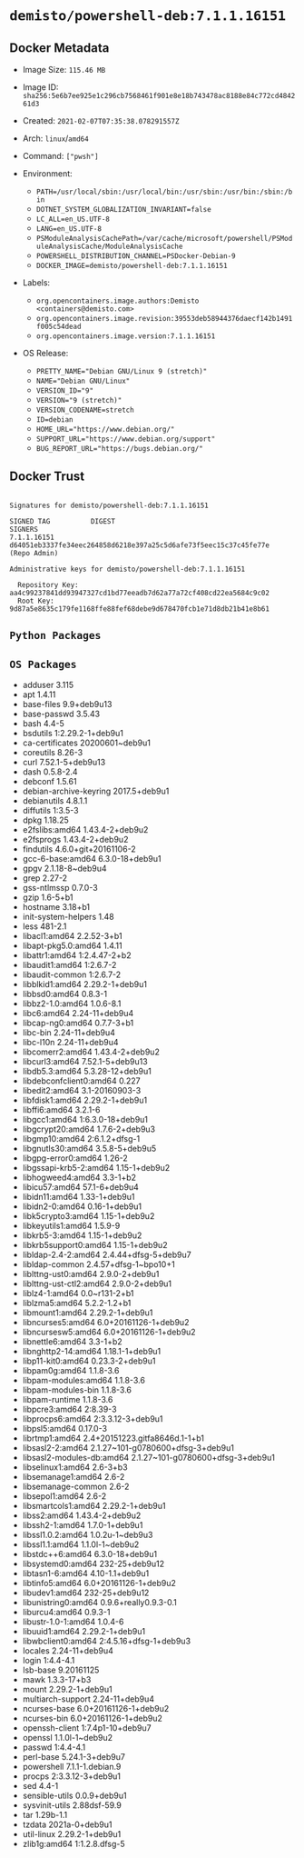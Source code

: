 # `demisto/powershell-deb:7.1.1.16151`
## Docker Metadata
- Image Size: `115.46 MB`
- Image ID: `sha256:5e6b7ee925e1c296cb7568461f901e8e18b743478ac8188e84c772cd484261d3`
- Created: `2021-02-07T07:35:38.078291557Z`
- Arch: `linux`/`amd64`
- Command: `["pwsh"]`
- Environment:
  - `PATH=/usr/local/sbin:/usr/local/bin:/usr/sbin:/usr/bin:/sbin:/bin`
  - `DOTNET_SYSTEM_GLOBALIZATION_INVARIANT=false`
  - `LC_ALL=en_US.UTF-8`
  - `LANG=en_US.UTF-8`
  - `PSModuleAnalysisCachePath=/var/cache/microsoft/powershell/PSModuleAnalysisCache/ModuleAnalysisCache`
  - `POWERSHELL_DISTRIBUTION_CHANNEL=PSDocker-Debian-9`
  - `DOCKER_IMAGE=demisto/powershell-deb:7.1.1.16151`
- Labels:
  - `org.opencontainers.image.authors:Demisto <containers@demisto.com>`
  - `org.opencontainers.image.revision:39553deb58944376daecf142b1491f005c54dead`
  - `org.opencontainers.image.version:7.1.1.16151`

- OS Release:
  - `PRETTY_NAME="Debian GNU/Linux 9 (stretch)"`
  - `NAME="Debian GNU/Linux"`
  - `VERSION_ID="9"`
  - `VERSION="9 (stretch)"`
  - `VERSION_CODENAME=stretch`
  - `ID=debian`
  - `HOME_URL="https://www.debian.org/"`
  - `SUPPORT_URL="https://www.debian.org/support"`
  - `BUG_REPORT_URL="https://bugs.debian.org/"`

## Docker Trust
```

Signatures for demisto/powershell-deb:7.1.1.16151

SIGNED TAG          DIGEST                                                             SIGNERS
7.1.1.16151         d64051eb3337fe34eec264858d6218e397a25c5d6afe73f5eec15c37c45fe77e   (Repo Admin)

Administrative keys for demisto/powershell-deb:7.1.1.16151

  Repository Key:	aa4c99237841dd93947327cd1bd77eeadb7d62a77a72cf408cd22ea5684c9c02
  Root Key:	9d87a5e8635c179fe1168ffe88fef68debe9d678470fcb1e71d8db21b41e8b61

```

## `Python Packages`


## `OS Packages`

* adduser	3.115
* apt	1.4.11
* base-files	9.9+deb9u13
* base-passwd	3.5.43
* bash	4.4-5
* bsdutils	1:2.29.2-1+deb9u1
* ca-certificates	20200601~deb9u1
* coreutils	8.26-3
* curl	7.52.1-5+deb9u13
* dash	0.5.8-2.4
* debconf	1.5.61
* debian-archive-keyring	2017.5+deb9u1
* debianutils	4.8.1.1
* diffutils	1:3.5-3
* dpkg	1.18.25
* e2fslibs:amd64	1.43.4-2+deb9u2
* e2fsprogs	1.43.4-2+deb9u2
* findutils	4.6.0+git+20161106-2
* gcc-6-base:amd64	6.3.0-18+deb9u1
* gpgv	2.1.18-8~deb9u4
* grep	2.27-2
* gss-ntlmssp	0.7.0-3
* gzip	1.6-5+b1
* hostname	3.18+b1
* init-system-helpers	1.48
* less	481-2.1
* libacl1:amd64	2.2.52-3+b1
* libapt-pkg5.0:amd64	1.4.11
* libattr1:amd64	1:2.4.47-2+b2
* libaudit1:amd64	1:2.6.7-2
* libaudit-common	1:2.6.7-2
* libblkid1:amd64	2.29.2-1+deb9u1
* libbsd0:amd64	0.8.3-1
* libbz2-1.0:amd64	1.0.6-8.1
* libc6:amd64	2.24-11+deb9u4
* libcap-ng0:amd64	0.7.7-3+b1
* libc-bin	2.24-11+deb9u4
* libc-l10n	2.24-11+deb9u4
* libcomerr2:amd64	1.43.4-2+deb9u2
* libcurl3:amd64	7.52.1-5+deb9u13
* libdb5.3:amd64	5.3.28-12+deb9u1
* libdebconfclient0:amd64	0.227
* libedit2:amd64	3.1-20160903-3
* libfdisk1:amd64	2.29.2-1+deb9u1
* libffi6:amd64	3.2.1-6
* libgcc1:amd64	1:6.3.0-18+deb9u1
* libgcrypt20:amd64	1.7.6-2+deb9u3
* libgmp10:amd64	2:6.1.2+dfsg-1
* libgnutls30:amd64	3.5.8-5+deb9u5
* libgpg-error0:amd64	1.26-2
* libgssapi-krb5-2:amd64	1.15-1+deb9u2
* libhogweed4:amd64	3.3-1+b2
* libicu57:amd64	57.1-6+deb9u4
* libidn11:amd64	1.33-1+deb9u1
* libidn2-0:amd64	0.16-1+deb9u1
* libk5crypto3:amd64	1.15-1+deb9u2
* libkeyutils1:amd64	1.5.9-9
* libkrb5-3:amd64	1.15-1+deb9u2
* libkrb5support0:amd64	1.15-1+deb9u2
* libldap-2.4-2:amd64	2.4.44+dfsg-5+deb9u7
* libldap-common	2.4.57+dfsg-1~bpo10+1
* liblttng-ust0:amd64	2.9.0-2+deb9u1
* liblttng-ust-ctl2:amd64	2.9.0-2+deb9u1
* liblz4-1:amd64	0.0~r131-2+b1
* liblzma5:amd64	5.2.2-1.2+b1
* libmount1:amd64	2.29.2-1+deb9u1
* libncurses5:amd64	6.0+20161126-1+deb9u2
* libncursesw5:amd64	6.0+20161126-1+deb9u2
* libnettle6:amd64	3.3-1+b2
* libnghttp2-14:amd64	1.18.1-1+deb9u1
* libp11-kit0:amd64	0.23.3-2+deb9u1
* libpam0g:amd64	1.1.8-3.6
* libpam-modules:amd64	1.1.8-3.6
* libpam-modules-bin	1.1.8-3.6
* libpam-runtime	1.1.8-3.6
* libpcre3:amd64	2:8.39-3
* libprocps6:amd64	2:3.3.12-3+deb9u1
* libpsl5:amd64	0.17.0-3
* librtmp1:amd64	2.4+20151223.gitfa8646d.1-1+b1
* libsasl2-2:amd64	2.1.27~101-g0780600+dfsg-3+deb9u1
* libsasl2-modules-db:amd64	2.1.27~101-g0780600+dfsg-3+deb9u1
* libselinux1:amd64	2.6-3+b3
* libsemanage1:amd64	2.6-2
* libsemanage-common	2.6-2
* libsepol1:amd64	2.6-2
* libsmartcols1:amd64	2.29.2-1+deb9u1
* libss2:amd64	1.43.4-2+deb9u2
* libssh2-1:amd64	1.7.0-1+deb9u1
* libssl1.0.2:amd64	1.0.2u-1~deb9u3
* libssl1.1:amd64	1.1.0l-1~deb9u2
* libstdc++6:amd64	6.3.0-18+deb9u1
* libsystemd0:amd64	232-25+deb9u12
* libtasn1-6:amd64	4.10-1.1+deb9u1
* libtinfo5:amd64	6.0+20161126-1+deb9u2
* libudev1:amd64	232-25+deb9u12
* libunistring0:amd64	0.9.6+really0.9.3-0.1
* liburcu4:amd64	0.9.3-1
* libustr-1.0-1:amd64	1.0.4-6
* libuuid1:amd64	2.29.2-1+deb9u1
* libwbclient0:amd64	2:4.5.16+dfsg-1+deb9u3
* locales	2.24-11+deb9u4
* login	1:4.4-4.1
* lsb-base	9.20161125
* mawk	1.3.3-17+b3
* mount	2.29.2-1+deb9u1
* multiarch-support	2.24-11+deb9u4
* ncurses-base	6.0+20161126-1+deb9u2
* ncurses-bin	6.0+20161126-1+deb9u2
* openssh-client	1:7.4p1-10+deb9u7
* openssl	1.1.0l-1~deb9u2
* passwd	1:4.4-4.1
* perl-base	5.24.1-3+deb9u7
* powershell	7.1.1-1.debian.9
* procps	2:3.3.12-3+deb9u1
* sed	4.4-1
* sensible-utils	0.0.9+deb9u1
* sysvinit-utils	2.88dsf-59.9
* tar	1.29b-1.1
* tzdata	2021a-0+deb9u1
* util-linux	2.29.2-1+deb9u1
* zlib1g:amd64	1:1.2.8.dfsg-5
